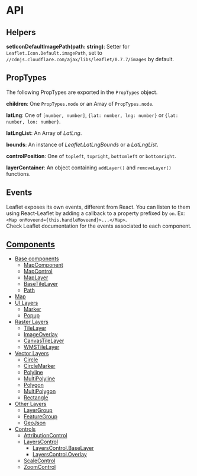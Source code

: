 # API

## Helpers

**setIconDefaultImagePath(path: string)**: Setter for `Leaflet.Icon.Default.imagePath`, set to `//cdnjs.cloudflare.com/ajax/libs/leaflet/0.7.7/images` by default.

## PropTypes

The following PropTypes are exported in the `PropTypes` object.

**children**: One `PropTypes.node` or an Array of `PropTypes.node`.

**latLng**: One of `[number, number]`, `{lat: number, lng: number}` or `{lat: number, lon: number}`.

**latLngList**: An Array of *LatLng*.

**bounds**: An instance of *Leaflet.LatLngBounds* or a *LatLngList*.

**controlPosition**: One of `topleft`, `topright`, `bottomleft` or `bottomright`.

**layerContainer**: An object containing `addLayer()` and `removeLayer()` functions.

## Events

Leaflet exposes its own events, different from React. You can listen to them using React-Leaflet by adding a callback to a property prefixed by `on`. Ex: `<Map onMoveend={this.handleMoveend}>...</Map>`.  
Check Leaflet documentation for the events associated to each component.

## [Components](Components.md)

- [Base components](Components.md#base-components)
  - [MapComponent](Components.md#mapcomponent)
  - [MapControl](Components.md#mapcontrol)
  - [MapLayer](Components.md#maplayer)
  - [BaseTileLayer](Components.md#basetilelayer)
  - [Path](Components.md#path)
- [Map](Components.md#map)
- [UI Layers](Components.md#ui-layers)
  - [Marker](Components.md#marker)
  - [Popup](Components.md#popup)
- [Raster Layers](Components.md#raster-layers)
  - [TileLayer](Components.md#tilelayer)
  - [ImageOverlay](Components.md#imageoverlay)
  - [CanvasTileLayer](Components.md#canvastilelayer)
  - [WMSTileLayer](Components.md#wmstilelayer)
- [Vector Layers](Components.md#vector-layers)
  - [Circle](Components.md#circle)
  - [CircleMarker](Components.md#circlemarker)
  - [Polyline](Components.md#polyline)
  - [MultiPolyline](Components.md#multipolyline)
  - [Polygon](Components.md#polygon)
  - [MultiPolygon](Components.md#multipolygon)
  - [Rectangle](Components.md#rectangle)
- [Other Layers](Components.md#other-layers)
  - [LayerGroup](Components.md#layergroup)
  - [FeatureGroup](Components.md#featuregroup)
  - [GeoJson](Components.md#geojson)
- [Controls](Components.md#controls)
  - [AttributionControl](Components.md#attributioncontrol)
  - [LayersControl](Components.md#layerscontrol)
    - [LayersControl.BaseLayer](Components.md#layerscontrolbaselayer)
    - [LayersControl.Overlay](Components.md#layerscontroloverlay)
  - [ScaleControl](Components.md#scalecontrol)
  - [ZoomControl](Components.md#zoomcontrol)
